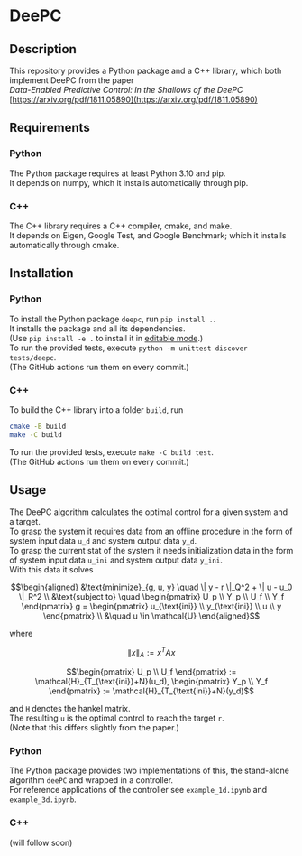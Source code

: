 # DeePC

## Description
This repository provides a Python package and a C++ library, which both implement DeePC from the paper<br>
<i>Data-Enabled Predictive Control: In the Shallows of the DeePC</i><br>
[https://arxiv.org/pdf/1811.05890](https://arxiv.org/pdf/1811.05890)

## Requirements
### Python
The Python package requires at least Python 3.10 and pip.<br>
It depends on numpy, which it installs automatically through pip.
### C++
The C++ library requires a C++ compiler, cmake, and make.<br>
It depends on Eigen, Google Test, and Google Benchmark; which it installs automatically through cmake.

## Installation
### Python
To install the Python package `deepc`, run `pip install .`.<br>
It installs the package and all its dependencies.<br>
(Use `pip install -e .` to install it in [editable mode](https://pip.pypa.io/en/stable/topics/local-project-installs/#editable-installs).)<br>
To run the provided tests, execute `python -m unittest discover tests/deepc`.<br>
(The GitHub actions run them on every commit.)
### C++
To build the C++ library into a folder `build`, run
```bash
cmake -B build
make -C build
```
To run the provided tests, execute `make -C build test`.<br>
(The GitHub actions run them on every commit.)

## Usage
The DeePC algorithm calculates the optimal control for a given system and a target.<br>
To grasp the system it requires data from an offline procedure in the form of system input data `u_d` and system output data `y_d`.<br>
To grasp the current stat of the system it needs initialization data in the form of system input data `u_ini` and system output data `y_ini`.<br>
With this data it solves
```math
\begin{aligned}
    &\text{minimize}_{g, u, y} \quad \| y - r \|_Q^2 + \| u - u_0 \|_R^2 \\
    &\text{subject to} \quad \begin{pmatrix} U_p \\ Y_p \\ U_f \\ Y_f \end{pmatrix} g = \begin{pmatrix} u_{\text{ini}} \\ y_{\text{ini}} \\ u \\ y \end{pmatrix} \\
    &\quad u \in \mathcal{U}
\end{aligned}
```
where
```math
\| x \|_A := x^T A x
```
```math
\begin{pmatrix} U_p \\ U_f \end{pmatrix} := \mathcal{H}_{T_{\text{ini}}+N}(u_d), \begin{pmatrix} Y_p \\ Y_f \end{pmatrix} := \mathcal{H}_{T_{\text{ini}}+N}(y_d)
```
and `H` denotes the hankel matrix.<br>
The resulting `u` is the optimal control to reach the target `r`.<br>
(Note that this differs slightly from the paper.)

### Python
The Python package provides two implementations of this, the stand-alone algorithm `deePC` and wrapped in a controller.<br>
For reference applications of the controller see `example_1d.ipynb` and `example_3d.ipynb`.
### C++
(will follow soon)
